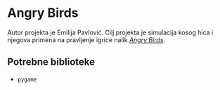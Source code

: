 # Angry Birds
Autor projekta je Emilija Pavlović. Cilj projekta je simulacija kosog hica i njegova primena na pravljenje igrice nalik [*Angry Birds*](https://en.wikipedia.org/wiki/Angry_Birds_(video_game)).

## Potrebne biblioteke
- `pygame`
